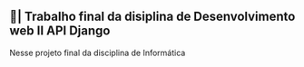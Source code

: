 ## 📑| Trabalho final da disiplina de Desenvolvimento web II API Django

  Nesse projeto final da disciplina de Informática
